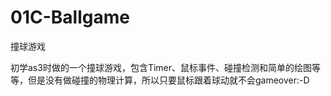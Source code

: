 # 01C-Ballgame
撞球游戏

初学as3时做的一个撞球游戏，包含Timer、鼠标事件、碰撞检测和简单的绘图等等，但是没有做碰撞的物理计算，所以只要鼠标跟着球动就不会gameover:-D
